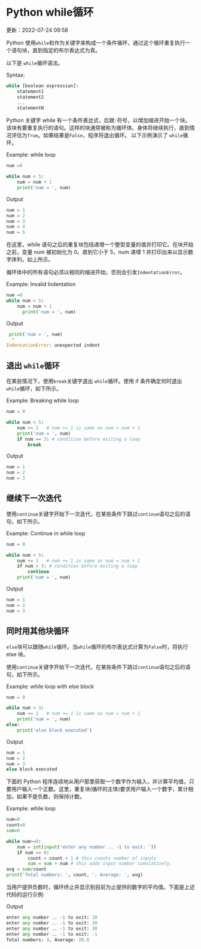# Python while循环

更新：2022-07-24 09:58

Python 使用`while`和作为关键字来构成一个条件循环，通过这个循环重复执行一个语句块，直到指定的布尔表达式为真。

以下是 `while`循环语法。

Syntax:

```py
while [boolean expression]:
    statement1
    statement2
    ...
    statementN
```

Python 关键字 while 有一个条件表达式，后跟`:`符号，以增加缩进开始一个块。 该块有要重复执行的语句。这样的块通常被称为循环体。身体将继续执行，直到情况评估为`True`。如果结果是`False`，程序将退出循环。 以下示例演示了 `while`循环。

Example: while loop 

```py
num =0

while num < 5:
    num = num + 1
    print('num = ', num) 
```

Output

```py
num = 1
num = 2
num = 3
num = 4
num = 5
```

在这里，while 语句之后的重复块包括递增一个整型变量的值并打印它。在块开始之前，变量 num 被初始化为 0。直到它小于 5，num 递增 1 并打印出来以显示数字序列，如上所示。

循环体中的所有语句必须以相同的缩进开始，否则会引发`IndentationError`。

Example: Invalid Indentation 

```py
num =0
while num < 5:
    num = num + 1
      print('num = ', num) 
```

Output

```py
 print('num = ', num)
  ^
IndentationError: unexpected indent
```

## 退出 `while`循环

在某些情况下，使用`break`关键字退出 `while`循环。使用 if 条件确定何时退出 `while`循环，如下所示。

Example: Breaking while loop 

```py
num = 0

while num < 5:
    num += 1   # num += 1 is same as num = num + 1
    print('num = ', num)
    if num == 3: # condition before exiting a loop
        break 
```

Output

```py
num = 1
num = 2
num = 3 
```

## 继续下一次迭代

使用`continue`关键字开始下一次迭代，在某些条件下跳过`continue`语句之后的语句，如下所示。

Example: Continue in while loop 

```py
num = 0

while num < 5:
    num += 1   # num += 1 is same as num = num + 1
    if num > 3: # condition before exiting a loop
        continue
    print('num = ', num) 
```

Output

```py
num = 1
num = 2
num = 3 
```

## 同时用其他块循环

`else`块可以跟随`while`循环。当`while`循环的布尔表达式计算为`False`时，将执行 else 块。

使用`continue`关键字开始下一次迭代，在某些条件下跳过`continue`语句之后的语句，如下所示。

Example: while loop with else block 

```py
num = 0

while num < 3:
    num += 1   # num += 1 is same as num = num + 1
    print('num = ', num)
else:
    print('else block executed') 
```

Output

```py
num = 1
num = 2
num = 3
else block executed 
```

下面的 Python 程序连续地从用户那里获取一个数字作为输入，并计算平均值，只要用户输入一个正数。这里，重复块(循环的主体)要求用户输入一个数字，累计相加，如果不是负数，则保持计数。

Example: while loop 

```py
num=0
count=0
sum=0

while num>=0:
    num = int(input('enter any number .. -1 to exit: '))
    if num >= 0:
        count = count + 1 # this counts number of inputs
        sum = sum + num # this adds input number cumulatively.
avg = sum/count
print('Total numbers: ', count, ', Average: ', avg) 
```

当用户提供负数时，循环终止并显示到目前为止提供的数字的平均值。下面是上述代码的运行示例:

Output

```py
enter any number .. -1 to exit: 10
enter any number .. -1 to exit: 20
enter any number .. -1 to exit: 30
enter any number .. -1 to exit: -1
Total numbers: 3, Average: 20.0 
```